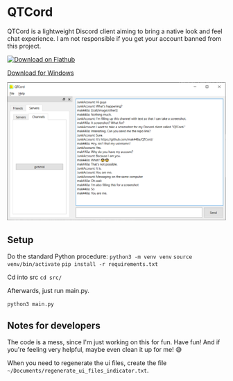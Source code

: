 # QTCord
QTCord is a lightweight Discord client aiming to bring a native look and feel chat experience. I am not responsible if you get your account banned from this project.

<a href='https://flathub.org/apps/io.github.mak448a.QTCord'>
  <img width='150' alt='Download on Flathub' src='https://dl.flathub.org/assets/badges/flathub-badge-en.png'/>
</a>

[Download for Windows](https://github.com/mak448a/QTCord/releases)

![Screenshot of QTCord](demo.png)

## Setup

Do the standard Python procedure:
`python3 -m venv venv`
`source venv/bin/activate`
`pip install -r requirements.txt`

Cd into src
`cd src/`

Afterwards, just run main.py.
```shell
python3 main.py
```

## Notes for developers
The code is a mess, since I'm just working on this for fun. Have fun! And if you're feeling very helpful, maybe even clean it up for me! 😅

When you need to regenerate the ui files, create the file `~/Documents/regenerate_ui_files_indicator.txt`.
